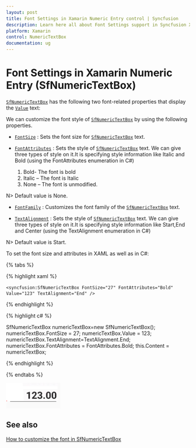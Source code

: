 ```yaml
---
layout: post
title: Font Settings in Xamarin Numeric Entry control | Syncfusion
description: Learn here all about Font Settings support in Syncfusion Xamarin Numeric Entry (SfNumericTextBox) control and more.
platform: Xamarin
control: NumericTextBox
documentation: ug
---
```

# Font Settings in Xamarin Numeric Entry (SfNumericTextBox)

[`SfNumericTextBox`](https://help.syncfusion.com/cr/xamarin/Syncfusion.SfNumericTextBox.XForms.SfNumericTextBox.html) has the following two font-related properties that display the [`Value`](https://help.syncfusion.com/cr/xamarin/Syncfusion.SfNumericTextBox.XForms.SfNumericTextBox.html#Syncfusion_SfNumericTextBox_XForms_SfNumericTextBox_Value) text:

We can customize the font style of [`SfNumericTextBox`](https://help.syncfusion.com/cr/xamarin/Syncfusion.SfNumericTextBox.XForms.SfNumericTextBox.html) by using the following properties.

* [`FontSize`](https://help.syncfusion.com/cr/xamarin/Syncfusion.SfNumericTextBox.XForms.SfNumericTextBox.html#Syncfusion_SfNumericTextBox_XForms_SfNumericTextBox_FontSize) : Sets the font size for [`SfNumericTextBox`](https://help.syncfusion.com/cr/xamarin/Syncfusion.SfNumericTextBox.XForms.SfNumericTextBox.html) text. 

* [`FontAttributes`](https://help.syncfusion.com/cr/xamarin/Syncfusion.SfNumericTextBox.XForms.SfNumericTextBox.html#Syncfusion_SfNumericTextBox_XForms_SfNumericTextBox_FontAttributes) : Sets the style of [`SfNumericTextBox`](https://help.syncfusion.com/cr/xamarin/Syncfusion.SfNumericTextBox.XForms.SfNumericTextBox.html) text. We can give three types of style on it.It is specifying style information like Italic and Bold (using the FontAttributes enumeration in C#)

   1. Bold- The font is bold
   2. Italic – The font is Italic
   3. None – The font is unmodified.

N> Default value is None.

* [`FontFamily`](https://help.syncfusion.com/cr/xamarin/Syncfusion.SfNumericTextBox.XForms.SfNumericTextBox.html#Syncfusion_SfNumericTextBox_XForms_SfNumericTextBox_FontFamily) : Customizes the font family of the [`SfNumericTextBox`](https://help.syncfusion.com/cr/xamarin/Syncfusion.SfNumericTextBox.XForms.SfNumericTextBox.html) text.

* [`TextAlignment`](https://help.syncfusion.com/cr/xamarin/Syncfusion.SfNumericTextBox.XForms.SfNumericTextBox.html#Syncfusion_SfNumericTextBox_XForms_SfNumericTextBox_TextAlignment) : Sets the style of [`SfNumericTextBox`](https://help.syncfusion.com/cr/xamarin/Syncfusion.SfNumericTextBox.XForms.SfNumericTextBox.html) text. We can give three types of style on it.It is specifying style information like Start,End and Center (using the TextAlignment enumeration in C#)

N> Default value is Start.

To set the font size and attributes in XAML as well as in C#:

{% tabs %}

{% highlight xaml %}

	<syncfusion:SfNumericTextBox FontSize="27" FontAttributes="Bold" Value="123" TextAlignment="End" />
	
{% endhighlight %}

{% highlight c# %}

SfNumericTextBox numericTextBox=new SfNumericTextBox();
numericTextBox.FontSize = 27;
numericTextBox.Value = 123;
numericTextBox.TextAlignment=TextAlignment.End;
numericTextBox.FontAttributes = FontAttributes.Bold;
this.Content = numericTextBox;

{% endhighlight %}

{% endtabs %}

![Display SfNumericTextBox control with TextAlignment](images/textformatend.png)

## See also

[How to customize the font in SfNumericTextBox](https://www.syncfusion.com/kb/7585/how-to-custom-the-font-in-numerictextbox)

